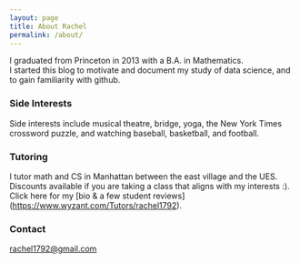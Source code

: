 ```yaml
---
layout: page
title: About Rachel
permalink: /about/
---
```


I graduated from Princeton in 2013 with a B.A. in Mathematics.  
I started this blog to motivate and document my study of data science, and to gain familiarity with github.


### Side Interests

Side interests include musical theatre, bridge, yoga, the New York Times crossword puzzle, and watching baseball, basketball, and football. 

### Tutoring

I tutor math and CS in Manhattan between the east village and the UES. Discounts available if you are taking a class that aligns with my interests :).   
Click here for my [bio & a few student reviews] (https://www.wyzant.com/Tutors/rachel1792).

### Contact 

[rachel1792@gmail.com](mailto:rachel1792@gmail.com)  

